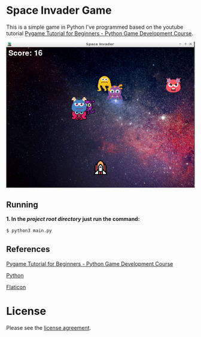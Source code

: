 # Space Invader Game

This is a simple game in Python I've programmed based on the youtube tutorial [Pygame Tutorial for Beginners - Python Game Development Course](https://www.youtube.com/watch?v=FfWpgLFMI7w).

![Game Screen](images/screenshot.png)

## Running

**1. In the _project root directory_ just run the command:**

```bash
$ python3 main.py
```

## References

[Pygame Tutorial for Beginners - Python Game Development Course](https://www.youtube.com/watch?v=FfWpgLFMI7w)

[Python](https://www.python.org/)

[Flaticon](https://www.flaticon.com/)

# License

Please see the [license agreement](https://github.com/martha-locks/gamemartha-rafa/blob/main/LICENSE).
